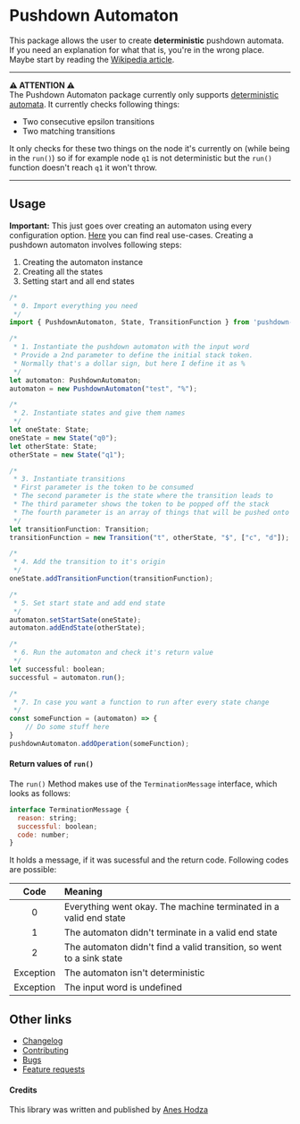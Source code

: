 # Pushdown Automaton
This package allows the user to create **deterministic** pushdown automata. If you need an explanation for what that is, you're in the wrong place.  
Maybe start by reading the [Wikipedia article](https://en.wikipedia.org/wiki/Pushdown_automaton).

---
**⚠️  ATTENTION  ⚠️**  
The Pushdown Automaton package currently only supports [deterministic automata](https://en.wikipedia.org/wiki/Deterministic_automaton). It currently checks following things:
- Two consecutive epsilon transitions
- Two matching transitions

It only checks for these two things on the node it's currently on (while being in the `run()`) so if for example node `q1` is not deterministic but the `run()` function doesn't reach `q1` it won't throw.

---

## Usage
**Important:** This just goes over creating an automaton using every configuration option. [Here](./tests/integration_tests/README.md) you can find real use-cases.
Creating a pushdown automaton involves following steps:
1. Creating the automaton instance
2. Creating all the states
3. Setting start and all end states

```javascript
/*
 * 0. Import everything you need
 */
import { PushdownAutomaton, State, TransitionFunction } from 'pushdown-automaton';

/*
 * 1. Instantiate the pushdown automaton with the input word
 * Provide a 2nd parameter to define the initial stack token.
 * Normally that's a dollar sign, but here I define it as %
 */
let automaton: PushdownAutomaton;
automaton = new PushdownAutomaton("test", "%");

/*
 * 2. Instantiate states and give them names
 */
let oneState: State;
oneState = new State("q0");
let otherState: State;
otherState = new State("q1");

/* 
 * 3. Instantiate transitions
 * First parameter is the token to be consumed
 * The second parameter is the state where the transition leads to
 * The third parameter shows the token to be popped off the stack
 * The fourth parameter is an array of things that will be pushed onto the stack
 */
let transitionFunction: Transition;
transitionFunction = new Transition("t", otherState, "$", ["c", "d"]);

/*
 * 4. Add the transition to it's origin
 */
oneState.addTransitionFunction(transitionFunction);

/*
 * 5. Set start state and add end state
 */
automaton.setStartSate(oneState);
automaton.addEndState(otherState);

/*
 * 6. Run the automaton and check it's return value
 */
let successful: boolean;
successful = automaton.run();

/*
 * 7. In case you want a function to run after every state change
 */
const someFunction = (automaton) => {
    // Do some stuff here
}
pushdownAutomaton.addOperation(someFunction);
```

#### Return values of `run()`
The `run()` Method makes use of the `TerminationMessage` interface, which looks as follows:
```javascript
interface TerminationMessage {
  reason: string;
  successful: boolean;
  code: number;
}
```
It holds a message, if it was sucessful and the return code. Following codes are possible:

| Code     | Meaning                                                              |
|:--------:|:---------------------------------------------------------------------|
|0         |Everything went okay. The machine terminated in a valid end state     |
|1         |The automaton didn't terminate in a valid end state                   |
|2         |The automaton didn't find a valid transition, so went to a sink state |
|Exception |The automaton isn't deterministic                                     |
|Exception |The input word is undefined                                           |


## Other links
- [Changelog](./docs/CHANGELOG.md)
- [Contributing](./docs/CONTRIBUTING.md)
- [Bugs](./docs/BUGS.md)
- [Feature requests](./docs/FEATURE_REQUESTS.md)

#### Credits
This library was written and published by [Anes Hodza](https://aneshodza.ch)
